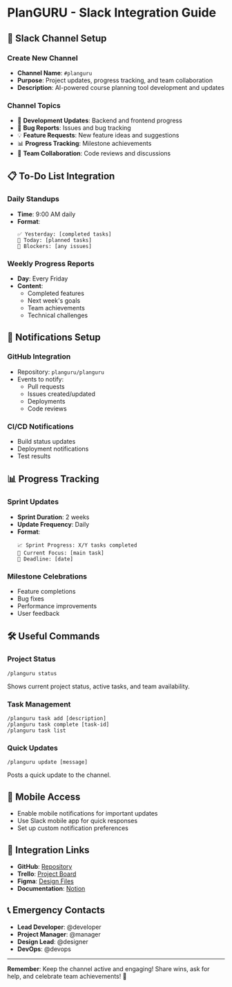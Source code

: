 # PlanGURU - Slack Integration Guide

## 📢 Slack Channel Setup

### Create New Channel
- **Channel Name**: `#planguru`
- **Purpose**: Project updates, progress tracking, and team collaboration
- **Description**: AI-powered course planning tool development and updates

### Channel Topics
- 🚀 **Development Updates**: Backend and frontend progress
- 🐛 **Bug Reports**: Issues and bug tracking
- 💡 **Feature Requests**: New feature ideas and suggestions
- 📊 **Progress Tracking**: Milestone achievements
- 🤝 **Team Collaboration**: Code reviews and discussions

## 📋 To-Do List Integration

### Daily Standups
- **Time**: 9:00 AM daily
- **Format**: 
  ```
  ✅ Yesterday: [completed tasks]
  🎯 Today: [planned tasks]
  🚧 Blockers: [any issues]
  ```

### Weekly Progress Reports
- **Day**: Every Friday
- **Content**:
  - Completed features
  - Next week's goals
  - Team achievements
  - Technical challenges

## 🔔 Notifications Setup

### GitHub Integration
- Repository: `planguru/planguru`
- Events to notify:
  - Pull requests
  - Issues created/updated
  - Deployments
  - Code reviews

### CI/CD Notifications
- Build status updates
- Deployment notifications
- Test results

## 📊 Progress Tracking

### Sprint Updates
- **Sprint Duration**: 2 weeks
- **Update Frequency**: Daily
- **Format**: 
  ```
  📈 Sprint Progress: X/Y tasks completed
  🎯 Current Focus: [main task]
  📅 Deadline: [date]
  ```

### Milestone Celebrations
- Feature completions
- Bug fixes
- Performance improvements
- User feedback

## 🛠️ Useful Commands

### Project Status
```
/planguru status
```
Shows current project status, active tasks, and team availability.

### Task Management
```
/planguru task add [description]
/planguru task complete [task-id]
/planguru task list
```

### Quick Updates
```
/planguru update [message]
```
Posts a quick update to the channel.

## 📱 Mobile Access
- Enable mobile notifications for important updates
- Use Slack mobile app for quick responses
- Set up custom notification preferences

## 🔗 Integration Links
- **GitHub**: [Repository](https://github.com/planguru/planguru)
- **Trello**: [Project Board](https://trello.com/b/planguru)
- **Figma**: [Design Files](https://figma.com/files/planguru)
- **Documentation**: [Notion](https://notion.so/planguru)

## 📞 Emergency Contacts
- **Lead Developer**: @developer
- **Project Manager**: @manager
- **Design Lead**: @designer
- **DevOps**: @devops

---

**Remember**: Keep the channel active and engaging! Share wins, ask for help, and celebrate team achievements! 🎉 